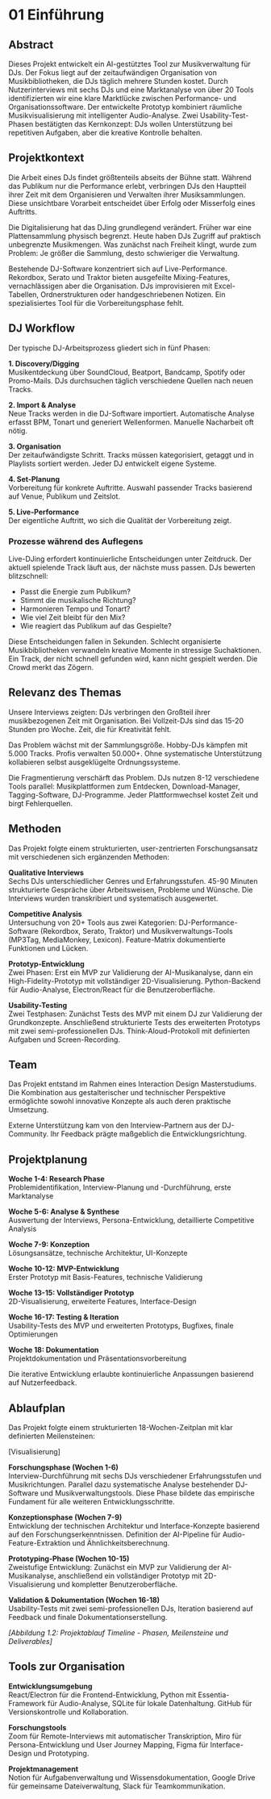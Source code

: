 # 01 Einführung

## Abstract

Dieses Projekt entwickelt ein AI-gestütztes Tool zur Musikverwaltung für DJs. Der Fokus liegt auf der zeitaufwändigen Organisation von Musikbibliotheken, die DJs täglich mehrere Stunden kostet. Durch Nutzerinterviews mit sechs DJs und eine Marktanalyse von über 20 Tools identifizierten wir eine klare Marktlücke zwischen Performance- und Organisationssoftware. Der entwickelte Prototyp kombiniert räumliche Musikvisualisierung mit intelligenter Audio-Analyse. Zwei Usability-Test-Phasen bestätigten das Kernkonzept: DJs wollen Unterstützung bei repetitiven Aufgaben, aber die kreative Kontrolle behalten.

## Projektkontext

Die Arbeit eines DJs findet größtenteils abseits der Bühne statt. Während das Publikum nur die Performance erlebt, verbringen DJs den Hauptteil ihrer Zeit mit dem Organisieren und Verwalten ihrer Musiksammlungen. Diese unsichtbare Vorarbeit entscheidet über Erfolg oder Misserfolg eines Auftritts.

Die Digitalisierung hat das DJing grundlegend verändert. Früher war eine Plattensammlung physisch begrenzt. Heute haben DJs Zugriff auf praktisch unbegrenzte Musikmengen. Was zunächst nach Freiheit klingt, wurde zum Problem: Je größer die Sammlung, desto schwieriger die Verwaltung.

Bestehende DJ-Software konzentriert sich auf Live-Performance. Rekordbox, Serato und Traktor bieten ausgefeilte Mixing-Features, vernachlässigen aber die Organisation. DJs improvisieren mit Excel-Tabellen, Ordnerstrukturen oder handgeschriebenen Notizen. Ein spezialisiertes Tool für die Vorbereitungsphase fehlt.

## DJ Workflow

Der typische DJ-Arbeitsprozess gliedert sich in fünf Phasen:

**1. Discovery/Digging**  
Musikentdeckung über SoundCloud, Beatport, Bandcamp, Spotify oder Promo-Mails. DJs durchsuchen täglich verschiedene Quellen nach neuen Tracks.

**2. Import & Analyse**  
Neue Tracks werden in die DJ-Software importiert. Automatische Analyse erfasst BPM, Tonart und generiert Wellenformen. Manuelle Nacharbeit oft nötig.

**3. Organisation**  
Der zeitaufwändigste Schritt. Tracks müssen kategorisiert, getaggt und in Playlists sortiert werden. Jeder DJ entwickelt eigene Systeme.

**4. Set-Planung**  
Vorbereitung für konkrete Auftritte. Auswahl passender Tracks basierend auf Venue, Publikum und Zeitslot.

**5. Live-Performance**  
Der eigentliche Auftritt, wo sich die Qualität der Vorbereitung zeigt.

### Prozesse während des Auflegens

Live-DJing erfordert kontinuierliche Entscheidungen unter Zeitdruck. Der aktuell spielende Track läuft aus, der nächste muss passen. DJs bewerten blitzschnell:

- Passt die Energie zum Publikum?
- Stimmt die musikalische Richtung?
- Harmonieren Tempo und Tonart?
- Wie viel Zeit bleibt für den Mix?
- Wie reagiert das Publikum auf das Gespielte?

Diese Entscheidungen fallen in Sekunden. Schlecht organisierte Musikbibliotheken verwandeln kreative Momente in stressige Suchaktionen. Ein Track, der nicht schnell gefunden wird, kann nicht gespielt werden. Die Crowd merkt das Zögern.

## Relevanz des Themas

Unsere Interviews zeigten: DJs verbringen den Großteil ihrer musikbezogenen Zeit mit Organisation. Bei Vollzeit-DJs sind das 15-20 Stunden pro Woche. Zeit, die für Kreativität fehlt.

Das Problem wächst mit der Sammlungsgröße. Hobby-DJs kämpfen mit 5.000 Tracks. Profis verwalten 50.000+. Ohne systematische Unterstützung kollabieren selbst ausgeklügelte Ordnungssysteme.

Die Fragmentierung verschärft das Problem. DJs nutzen 8-12 verschiedene Tools parallel: Musikplattformen zum Entdecken, Download-Manager, Tagging-Software, DJ-Programme. Jeder Plattformwechsel kostet Zeit und birgt Fehlerquellen.

## Methoden

Das Projekt folgte einem strukturierten, user-zentrierten Forschungsansatz mit verschiedenen sich ergänzenden Methoden:

**Qualitative Interviews**  
Sechs DJs unterschiedlicher Genres und Erfahrungsstufen. 45-90 Minuten strukturierte Gespräche über Arbeitsweisen, Probleme und Wünsche. Die Interviews wurden transkribiert und systematisch ausgewertet.

**Competitive Analysis**  
Untersuchung von 20+ Tools aus zwei Kategorien: DJ-Performance-Software (Rekordbox, Serato, Traktor) und Musikverwaltungs-Tools (MP3Tag, MediaMonkey, Lexicon). Feature-Matrix dokumentierte Funktionen und Lücken.

**Prototyp-Entwicklung**  
Zwei Phasen: Erst ein MVP zur Validierung der AI-Musikanalyse, dann ein High-Fidelity-Prototyp mit vollständiger 2D-Visualisierung. Python-Backend für Audio-Analyse, Electron/React für die Benutzeroberfläche.

**Usability-Testing**  
Zwei Testphasen: Zunächst Tests des MVP mit einem DJ zur Validierung der Grundkonzepte. Anschließend strukturierte Tests des erweiterten Prototyps mit zwei semi-professionellen DJs. Think-Aloud-Protokoll mit definierten Aufgaben und Screen-Recording.

## Team

Das Projekt entstand im Rahmen eines Interaction Design Masterstudiums. Die Kombination aus gestalterischer und technischer Perspektive ermöglichte sowohl innovative Konzepte als auch deren praktische Umsetzung.

Externe Unterstützung kam von den Interview-Partnern aus der DJ-Community. Ihr Feedback prägte maßgeblich die Entwicklungsrichtung.

## Projektplanung

**Woche 1-4: Research Phase**  
Problemidentifikation, Interview-Planung und -Durchführung, erste Marktanalyse

**Woche 5-6: Analyse & Synthese**  
Auswertung der Interviews, Persona-Entwicklung, detaillierte Competitive Analysis

**Woche 7-9: Konzeption**  
Lösungsansätze, technische Architektur, UI-Konzepte

**Woche 10-12: MVP-Entwicklung**  
Erster Prototyp mit Basis-Features, technische Validierung

**Woche 13-15: Vollständiger Prototyp**  
2D-Visualisierung, erweiterte Features, Interface-Design

**Woche 16-17: Testing & Iteration**  
Usability-Tests des MVP und erweiterten Prototyps, Bugfixes, finale Optimierungen

**Woche 18: Dokumentation**  
Projektdokumentation und Präsentationsvorbereitung

Die iterative Entwicklung erlaubte kontinuierliche Anpassungen basierend auf Nutzerfeedback.

## Ablaufplan

Das Projekt folgte einem strukturierten 18-Wochen-Zeitplan mit klar definierten Meilensteinen:

[Visualisierung]

**Forschungsphase (Wochen 1-6)**  
Interview-Durchführung mit sechs DJs verschiedener Erfahrungsstufen und Musikrichtungen. Parallel dazu systematische Analyse bestehender DJ-Software und Musikverwaltungstools. Diese Phase bildete das empirische Fundament für alle weiteren Entwicklungsschritte.

**Konzeptionsphase (Wochen 7-9)**  
Entwicklung der technischen Architektur und Interface-Konzepte basierend auf den Forschungserkenntnissen. Definition der AI-Pipeline für Audio-Feature-Extraktion und Ähnlichkeitsberechnung.

**Prototyping-Phase (Wochen 10-15)**  
Zweistufige Entwicklung: Zunächst ein MVP zur Validierung der AI-Musikanalyse, anschließend ein vollständiger Prototyp mit 2D-Visualisierung und kompletter Benutzeroberfläche.

**Validation & Dokumentation (Wochen 16-18)**  
Usability-Tests mit zwei semi-professionellen DJs, Iteration basierend auf Feedback und finale Dokumentationserstellung.

*[Abbildung 1.2: Projektablauf Timeline - Phasen, Meilensteine und Deliverables]*

## Tools zur Organisation

**Entwicklungsumgebung**  
React/Electron für die Frontend-Entwicklung, Python mit Essentia-Framework für Audio-Analyse, SQLite für lokale Datenhaltung. GitHub für Versionskontrolle und Kollaboration.

**Forschungstools**  
Zoom für Remote-Interviews mit automatischer Transkription, Miro für Persona-Entwicklung und User Journey Mapping, Figma für Interface-Design und Prototyping.

**Projektmanagement**  
Notion für Aufgabenverwaltung und Wissensdokumentation, Google Drive für gemeinsame Dateiverwaltung, Slack für Teamkommunikation. 